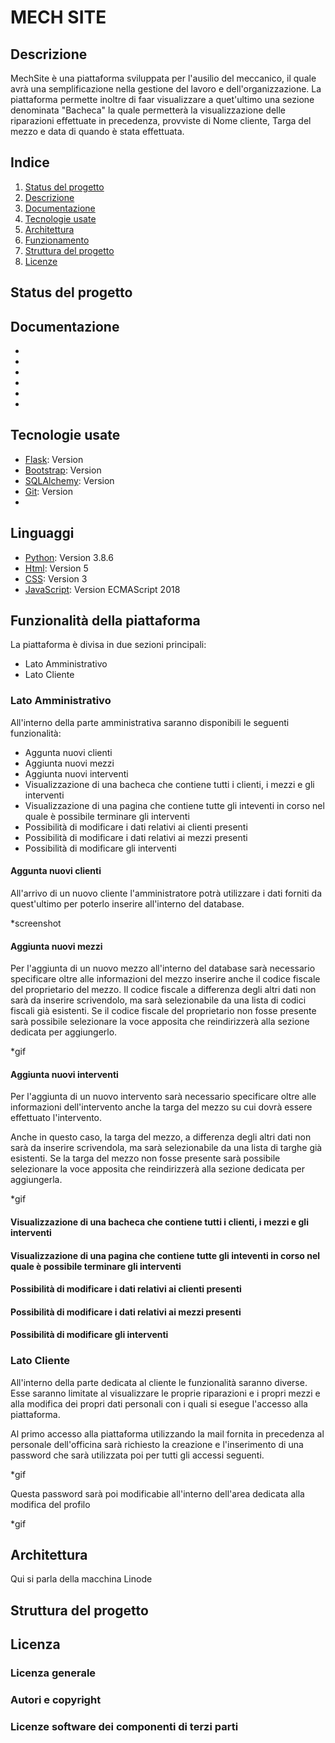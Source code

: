 # MECH SITE
## Descrizione

MechSite è una piattaforma sviluppata per l'ausilio del meccanico, il quale avrà una semplificazione nella gestione del lavoro e dell'organizzazione.
La piattaforma permette inoltre di faar visualizzare a quet'ultimo una sezione denominata "Bacheca" la quale permetterà la visualizzazione delle riparazioni effettuate in precedenza, provviste di Nome cliente, Targa del mezzo e data di quando è stata effettuata.
## Indice
1. [Status del progetto](#status-del-progetto)
2. [Descrizione](#descrizione)
3. [Documentazione](#documentazione)
4. [Tecnologie usate](#tecnologie-usate)
5. [Architettura](#architettura)
6. [Funzionamento](#funzionamento)
7. [Struttura del progetto](#struttura-del-progetto)
8. [Licenze](#licenze)
## Status del progetto


## Documentazione

*
*
*
*
*
*
## Tecnologie usate

* [Flask](https://flask.palletsprojects.com/en/1.1.x): Version
* [Bootstrap](https://getbootstrap.com): Version
* [SQLAlchemy](https://www.sqlalchemy.org): Version
* [Git](https://git-scm.com): Version
* 
## Linguaggi

* [Python](https://www.python.org): Version 3.8.6
* [Html](https://html.com): Version 5
* [CSS](https://www.css.com): Version 3
* [JavaScript](https://www.javascript.com): Version 	ECMAScript 2018

## Funzionalità della piattaforma

La piattaforma è divisa in due sezioni principali:
* Lato Amministrativo
* Lato Cliente

### Lato Amministrativo

All'interno della parte amministrativa saranno disponibili le seguenti funzionalità:
* Aggunta nuovi clienti
* Aggiunta nuovi mezzi
* Aggiunta nuovi interventi
* Visualizzazione di una bacheca che contiene tutti i clienti, i mezzi e gli interventi
* Visualizzazione di una pagina che contiene tutte gli inteventi in corso nel quale è possibile terminare gli interventi
* Possibilità di modificare i dati relativi ai clienti presenti
* Possibilità di modificare i dati relativi ai mezzi presenti
* Possibilità di modificare gli interventi

#### Aggunta nuovi clienti
All'arrivo di un nuovo cliente l'amministratore potrà utilizzare i dati forniti da quest'ultimo per poterlo inserire all'interno del database.

*screenshot

#### Aggiunta nuovi mezzi
Per l'aggiunta di un nuovo mezzo all'interno del database sarà necessario specificare oltre alle informazioni del mezzo inserire anche il codice fiscale del proprietario del mezzo.
Il codice fiscale a differenza degli altri dati non sarà da inserire scrivendolo, ma sarà selezionabile da una lista di codici fiscali già esistenti.
Se il codice fiscale del proprietario non fosse presente sarà possibile selezionare la voce apposita che reindirizzerà alla sezione dedicata per aggiungerlo.

*gif

#### Aggiunta nuovi interventi
Per l'aggiunta di un nuovo intervento sarà necessario specificare oltre alle informazioni dell'intervento anche la targa del mezzo su cui dovrà essere effettuato l'intervento.

Anche in questo caso, la targa del mezzo, a differenza degli altri dati non sarà da inserire scrivendola, ma sarà selezionabile da una lista di targhe già esistenti.
Se la targa del mezzo non fosse presente sarà possibile selezionare la voce apposita che reindirizzerà alla sezione dedicata per aggiungerla.

*gif

#### Visualizzazione di una bacheca che contiene tutti i clienti, i mezzi e gli interventi
#### Visualizzazione di una pagina che contiene tutte gli inteventi in corso nel quale è possibile terminare gli interventi
#### Possibilità di modificare i dati relativi ai clienti presenti
#### Possibilità di modificare i dati relativi ai mezzi presenti
#### Possibilità di modificare gli interventi

### Lato Cliente

All'interno della parte dedicata al cliente le funzionalità saranno diverse.
Esse saranno limitate al visualizzare le proprie riparazioni e i propri mezzi e alla modifica dei propri dati personali con i quali si esegue l'accesso alla piattaforma.

Al primo accesso alla piattaforma utilizzando la mail fornita in precedenza al personale dell'officina sarà richiesto la creazione e l'inserimento di una password che sarà utilizzata poi per tutti gli accessi seguenti.

*gif

Questa password sarà poi modificabie all'interno dell'area dedicata alla modifica del profilo

*gif

## Architettura

Qui si parla della macchina Linode

## Struttura del progetto

## Licenza

### Licenza generale

### Autori e copyright

### Licenze software dei componenti di terzi parti

